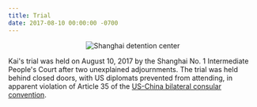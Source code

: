 ```yaml
---
title: Trial
date: 2017-08-10 00:00:00 -0700
---
```


<p align="center">
	<img src="https://static.seattletimes.com/wp-content/uploads/2017/08/109008293f0f4d908fd93ec0a9211cd8-780x556.jpg" alt="Shanghai detention center"/>
</p>

Kai's trial was held on August 10, 2017 by the Shanghai No. 1 Intermediate People's Court after two unexplained adjournments. The trial was held behind closed doors, with US diplomats prevented from attending, in apparent violation of Article 35 of the [US-China bilateral consular convention](https://travel.state.gov/content/travel/en/legal/travel-legal-considerations/intl-treaties/Bilateral-Consular-Conventions/Chinese-Treaty.html). 